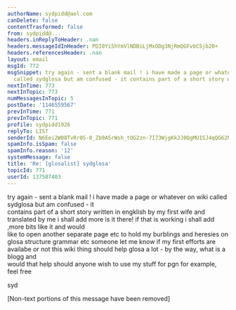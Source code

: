```yaml
---
authorName: sydpidd@aol.com
canDelete: false
contentTrasformed: false
from: sydpidd@...
headers.inReplyToHeader: .nan
headers.messageIdInHeader: PDI0Yi5hYmVlNDBiLjMxODg3NjRmQGFvbC5jb20+
headers.referencesHeader: .nan
layout: email
msgId: 772
msgSnippet: try again - sent a blank mail ! i have made a page or whatever on wiki
  called sydglosa but am confused - it contains part of a short story written in engklish
nextInTime: 773
nextInTopic: 773
numMessagesInTopic: 5
postDate: '1146559567'
prevInTime: 771
prevInTopic: 771
profile: sydpidd1926
replyTo: LIST
senderId: N6Eei2W08TvRr0S-0_Zb9A5rWsh_tOG2zn-7I73WjgKkJJ0QgMU1SJ4qQG62NWIglikyjsKR
spamInfo.isSpam: false
spamInfo.reason: '12'
systemMessage: false
title: 'Re: [glosalist] sydglosa'
topicId: 771
userId: 137587403
---
```


try again - sent a blank mail !
i have made a page or whatever on wiki called sydglosa but am confused - it  
contains part of a short story written in engklish by my first wife and  
translated by me i shall add more
is it there! if that is working i shall add ,more bits like it and would  
like to open another separate page etc to hold my burblings and heresies on  
glosa structure grammar etc
someone let me know if my first efforts are availabe or not 
this wiki thing should help glosa a lot - by the way, what is a blogg and  
would that help
should anyone wish to use my stuff for pgn for example, feel free
 
syd


[Non-text portions of this message have been removed]


